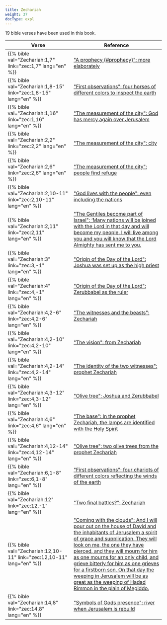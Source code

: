 ```yaml
---
title: Zechariah
weight: 37
docType: expl
---
```


19 bible verses have been used in this book.

| Verse | Reference |
|-------|-----------|
| {{% bible val="Zechariah:1,7" link="zec:1,7" lang="en" %}} | ["A prophecy {#prophecy}": more elaborately](/expl/background/literature/the-book-of-revelation-how-to-read-it#prophecy) |
| {{% bible val="Zechariah:1,8-15" link="zec:1,8-15" lang="en" %}} | ["First observations": four horses of different colors to inspect the earth](/expl/content/seals/the-mystery-of-the-four-horse-men#0edc) |
| {{% bible val="Zechariah:1,16" link="zec:1,16" lang="en" %}} | ["The measurement of the city": God has mercy again over Jerusalem](/expl/content/paradise/the-new-jerusalem#5b7b) |
| {{% bible val="Zechariah:2,2" link="zec:2,2" lang="en" %}} | ["The measurement of the city": city](/expl/content/paradise/the-new-jerusalem#5b7b) |
| {{% bible val="Zechariah:2,6" link="zec:2,6" lang="en" %}} | ["The measurement of the city": people find refuge](/expl/content/paradise/the-new-jerusalem#5b7b) |
| {{% bible val="Zechariah:2,10-11" link="zec:2,10-11" lang="en" %}} | ["God lives with the people": even including the nations](/expl/content/paradise/the-new-jerusalem#93e0) |
| {{% bible val="Zechariah:2,11" link="zec:2,11" lang="en" %}} | ["The Gentiles become part of Israel": ‘Many nations will be joined with the Lord in that day and will become my people. I will live among you and you will know that the Lord Almighty has sent me to you.](/expl/background/israel/the-remnant-of-israel#0f15) |
| {{% bible val="Zechariah:3" link="zec:3,-1" lang="en" %}} | ["Origin of the Day of the Lord": Joshua was set up as the high priest](/expl/background/israel/the-day-of-the-lord#674e) |
| {{% bible val="Zechariah:4" link="zec:4,-1" lang="en" %}} | ["Origin of the Day of the Lord": Zerubbabel as the ruler](/expl/background/israel/the-day-of-the-lord#674e) |
| {{% bible val="Zechariah:4,2-6" link="zec:4,2-6" lang="en" %}} | ["The witnesses and the beasts": Zechariah](/expl/content/witnesses/the-two-witnesses#3181) |
| {{% bible val="Zechariah:4,2-10" link="zec:4,2-10" lang="en" %}} | ["The vision": from Zechariah](/expl/content/vision/the-vision#7487) |
| {{% bible val="Zechariah:4,2-14" link="zec:4,2-14" lang="en" %}} | ["The identity of the two witnesses": prophet Zechariah](/expl/content/witnesses/the-two-witnesses#3181) |
| {{% bible val="Zechariah:4,3-12" link="zec:4,3-12" lang="en" %}} | ["Olive tree": Joshua and Zerubbabel](/expl/background/israel/the-church-is-part-of-israel#e179) |
| {{% bible val="Zechariah:4,6" link="zec:4,6" lang="en" %}} | ["The base": In the prophet Zechariah, the lamps are identified with the Holy Spirit](/expl/content/vision/setting-the-foundation#65e2) |
| {{% bible val="Zechariah:4,12-14" link="zec:4,12-14" lang="en" %}} | ["Olive tree": two olive trees from the prophet Zechariah](/expl/background/israel/the-church-is-part-of-israel#e179) |
| {{% bible val="Zechariah:6,1-8" link="zec:6,1-8" lang="en" %}} | ["First observations": four chariots of different colors reflecting the winds of the earth](/expl/content/seals/the-mystery-of-the-four-horse-men#0edc) |
| {{% bible val="Zechariah:12" link="zec:12,-1" lang="en" %}} | ["Two final battles?": Zechariah](/expl/content/1000y/the-thousand-year-kingdom#1767) |
| {{% bible val="Zechariah:12,10-11" link="zec:12,10-11" lang="en" %}} | ["Coming with the clouds": And I will pour out on the house of David and the inhabitants of Jerusalem a spirit of grace and supplication. They will look on me, the one they have pierced, and they will mourn for him as one mourns for an only child, and grieve bitterly for him as one grieves for a firstborn son. On that day the weeping in Jerusalem will be as great as the weeping of Hadad Rimmon in the plain of Megiddo.](/expl/content/vision/setting-the-foundation#e267) |
| {{% bible val="Zechariah:14,8" link="zec:14,8" lang="en" %}} | ["Symbols of Gods presence": river when Jerusalem is rebuild](/expl/content/paradise/the-new-jerusalem#38e5) |
